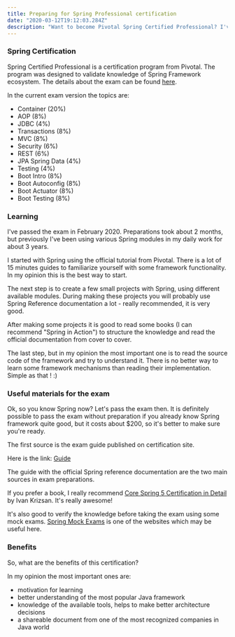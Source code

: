 ```yaml
---
title: Preparing for Spring Professional certification
date: "2020-03-12T19:12:03.284Z"
description: "Want to become Pivotal Spring Certified Professional? I've become one recently. Was it worth it? How to prepare? Here are my reflections."
---
```


### Spring Certification

Spring Certified Professional is a certification program from Pivotal. The program was designed to validate 
knowledge of Spring Framework ecosystem. The details about the exam
can be found [here](https://tanzu.vmware.com/training/certification/spring-professional-certification).

In the current exam version the topics are:

 - Container (20%)
 - AOP (8%)
 - JDBC (4%)
 - Transactions (8%)
 - MVC (8%)
 - Security (6%)
 - REST (6%)
 - JPA Spring Data (4%)
 - Testing (4%)
 - Boot Intro (8%)
 - Boot Autoconfig (8%)
 - Boot Actuator (8%)
 - Boot Testing (8%) 


### Learning
I've passed the exam in February 2020. Preparations took about 2 months, but previously I've been using various Spring modules in my daily work for about 3 years. 

I started with Spring using the official tutorial from Pivotal. There is a lot of 15 minutes
guides to familiarize yourself with some framework functionality. In my opinion this is the best way to start.

The next step is to create a few small projects with Spring, using different available modules.
During making these projects you will probably use Spring Reference documentation a lot - really recommended, it is very good.

After making some projects it is good to read some books (I can recommend "Spring in Action") to structure the knowledge and read the 
official documentation from cover to cover.

The last step, but in my opinion the most important one is to read the source code of the framework and
try to understand it. There is no better way to learn some framework mechanisms than reading 
their implementation. Simple as that ! :)

### Useful materials for the exam

Ok, so you know Spring now? Let's pass the exam then. It is definitely possible to pass 
the exam without preparation if you already know Spring framework quite good, but 
it costs about $200, so it's better to make sure you're ready.

The first source is the exam guide published on certification site. 

Here is the link: [Guide](https://pivotalcontent.s3.amazonaws.com/academy/Spring-Professional-Certification-Study-Guide.pdf)

The guide with the official Spring reference documentation are the two main sources in exam preparations.

If you prefer a book, I really recommend [Core Spring 5 Certification in Detail](https://leanpub.com/corespring5certificationindetail) by Ivan Krizsan.
It's really awesome!

It's also good to verify the knowledge before taking the exam using some mock exams.
[Spring Mock Exams](https://www.springmockexams.com/) is one of the websites which may be useful here.

### Benefits

So, what are the benefits of this certification?

In my opinion the most important ones are:
 - motivation for learning 
 - better understanding of the most popular Java framework
 - knowledge of the available tools, helps to make better architecture decisions
 - a shareable document from one of the most recognized companies in Java world
